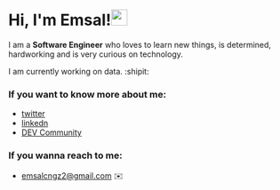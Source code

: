  # Hi, I'm Emsal!<img src="https://github.com/TheDudeThatCode/TheDudeThatCode/blob/master/Assets/Hi.gif" width="29px">
<!--
**emsalcengiz/emsalcengiz** is a ✨ _special_ ✨ repository because its `README.md` (this file) appears on your GitHub profile.

Here are some ideas to get you started:

- 🔭 I’m currently working on ...
- 🌱 I’m currently learning ...
- 👯 I’m looking to collaborate on ...
- 🤔 I’m looking for help with ...
- 💬 Ask me about ...
- 📫 How to reach me: ...
- 😄 Pronouns: ...
- ⚡ Fun fact: ...
--> 

 I am a **Software Engineer** who loves to learn new things, is determined, hardworking and is very curious on technology.
 
 I am currently working  on data.  :shipit:
 
 ### If you want to know more about me:

* [twitter ](https://twitter.com/emsalcngz)
* [linkedn](https://tr.linkedin.com/in/emsalcengiz)
* [DEV Community](https://dev.to/emsalcengiz) 


 
 
 ### If you wanna reach to me:

* [emsalcngz2@gmail.com](mailto:emsalcngz2@gmail.com) :envelope: 

